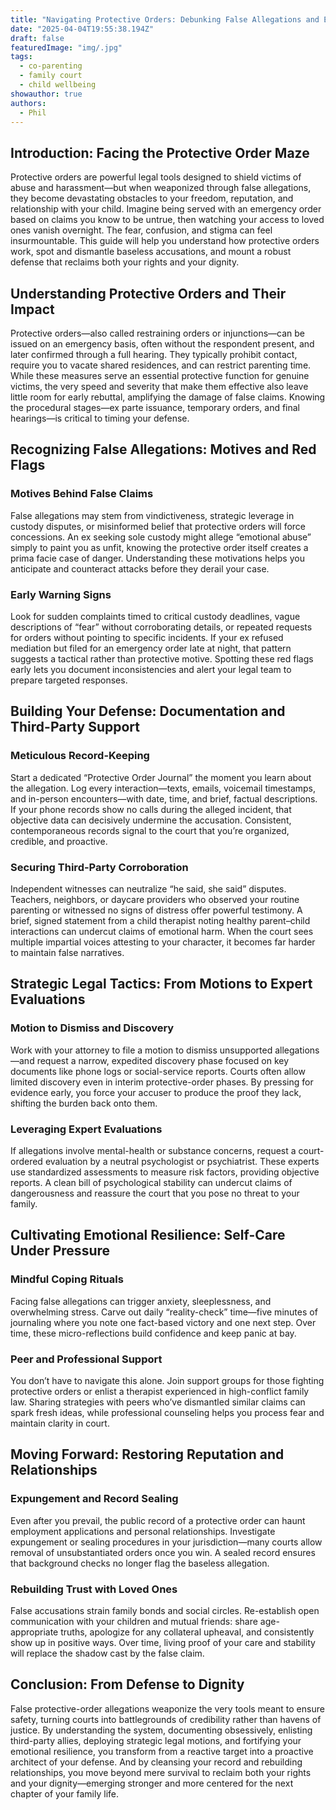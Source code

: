 ```yaml
---
title: "Navigating Protective Orders: Debunking False Allegations and Empowering Your Defense"
date: "2025-04-04T19:55:38.194Z"
draft: false
featuredImage: "img/.jpg"
tags:
  - co-parenting
  - family court
  - child wellbeing
showauthor: true
authors:
  - Phil
---
```



## Introduction: Facing the Protective Order Maze

Protective orders are powerful legal tools designed to shield victims of abuse and harassment—but when weaponized through false allegations, they become devastating obstacles to your freedom, reputation, and relationship with your child. Imagine being served with an emergency order based on claims you know to be untrue, then watching your access to loved ones vanish overnight. The fear, confusion, and stigma can feel insurmountable. This guide will help you understand how protective orders work, spot and dismantle baseless accusations, and mount a robust defense that reclaims both your rights and your dignity.

## Understanding Protective Orders and Their Impact

Protective orders—also called restraining orders or injunctions—can be issued on an emergency basis, often without the respondent present, and later confirmed through a full hearing. They typically prohibit contact, require you to vacate shared residences, and can restrict parenting time. While these measures serve an essential protective function for genuine victims, the very speed and severity that make them effective also leave little room for early rebuttal, amplifying the damage of false claims. Knowing the procedural stages—ex parte issuance, temporary orders, and final hearings—is critical to timing your defense.

## Recognizing False Allegations: Motives and Red Flags

### Motives Behind False Claims

False allegations may stem from vindictiveness, strategic leverage in custody disputes, or misinformed belief that protective orders will force concessions. An ex seeking sole custody might allege “emotional abuse” simply to paint you as unfit, knowing the protective order itself creates a prima facie case of danger. Understanding these motivations helps you anticipate and counteract attacks before they derail your case.

### Early Warning Signs

Look for sudden complaints timed to critical custody deadlines, vague descriptions of “fear” without corroborating details, or repeated requests for orders without pointing to specific incidents. If your ex refused mediation but filed for an emergency order late at night, that pattern suggests a tactical rather than protective motive. Spotting these red flags early lets you document inconsistencies and alert your legal team to prepare targeted responses.

## Building Your Defense: Documentation and Third-Party Support

### Meticulous Record-Keeping

Start a dedicated “Protective Order Journal” the moment you learn about the allegation. Log every interaction—texts, emails, voicemail timestamps, and in-person encounters—with date, time, and brief, factual descriptions. If your phone records show no calls during the alleged incident, that objective data can decisively undermine the accusation. Consistent, contemporaneous records signal to the court that you’re organized, credible, and proactive.

### Securing Third-Party Corroboration

Independent witnesses can neutralize “he said, she said” disputes. Teachers, neighbors, or daycare providers who observed your routine parenting or witnessed no signs of distress offer powerful testimony. A brief, signed statement from a child therapist noting healthy parent–child interactions can undercut claims of emotional harm. When the court sees multiple impartial voices attesting to your character, it becomes far harder to maintain false narratives.

## Strategic Legal Tactics: From Motions to Expert Evaluations

### Motion to Dismiss and Discovery

Work with your attorney to file a motion to dismiss unsupported allegations—and request a narrow, expedited discovery phase focused on key documents like phone logs or social-service reports. Courts often allow limited discovery even in interim protective-order phases. By pressing for evidence early, you force your accuser to produce the proof they lack, shifting the burden back onto them.

### Leveraging Expert Evaluations

If allegations involve mental-health or substance concerns, request a court-ordered evaluation by a neutral psychologist or psychiatrist. These experts use standardized assessments to measure risk factors, providing objective reports. A clean bill of psychological stability can undercut claims of dangerousness and reassure the court that you pose no threat to your family.

## Cultivating Emotional Resilience: Self-Care Under Pressure

### Mindful Coping Rituals

Facing false allegations can trigger anxiety, sleeplessness, and overwhelming stress. Carve out daily “reality-check” time—five minutes of journaling where you note one fact-based victory and one next step. Over time, these micro-reflections build confidence and keep panic at bay.

### Peer and Professional Support

You don’t have to navigate this alone. Join support groups for those fighting protective orders or enlist a therapist experienced in high-conflict family law. Sharing strategies with peers who’ve dismantled similar claims can spark fresh ideas, while professional counseling helps you process fear and maintain clarity in court.

## Moving Forward: Restoring Reputation and Relationships

### Expungement and Record Sealing

Even after you prevail, the public record of a protective order can haunt employment applications and personal relationships. Investigate expungement or sealing procedures in your jurisdiction—many courts allow removal of unsubstantiated orders once you win. A sealed record ensures that background checks no longer flag the baseless allegation.

### Rebuilding Trust with Loved Ones

False accusations strain family bonds and social circles. Re-establish open communication with your children and mutual friends: share age-appropriate truths, apologize for any collateral upheaval, and consistently show up in positive ways. Over time, living proof of your care and stability will replace the shadow cast by the false claim.

## Conclusion: From Defense to Dignity

False protective-order allegations weaponize the very tools meant to ensure safety, turning courts into battlegrounds of credibility rather than havens of justice. By understanding the system, documenting obsessively, enlisting third-party allies, deploying strategic legal motions, and fortifying your emotional resilience, you transform from a reactive target into a proactive architect of your defense. And by cleansing your record and rebuilding relationships, you move beyond mere survival to reclaim both your rights and your dignity—emerging stronger and more centered for the next chapter of your family life.  
